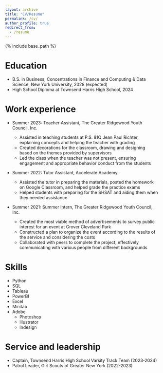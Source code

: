 ```yaml
---
layout: archive
title: "CV/Resume"
permalink: /cv/
author_profile: true
redirect_from:
  - /resume
---
```


{% include base_path %}

Education
======
* B.S. in Business, Concentrations in Finance and Computing & Data Science, New York University, 2028 (expected)
* High School Diploma at Townsend Harris High School, 2024

Work experience
======
* Summer 2023: Teacher Assistant, The Greater Ridgewood Youth Council, Inc.
  * Assisted in teaching students at P.S. 81Q Jean Paul Richter, explaining concepts and helping the teacher with grading
  * Created decorations for the classroom, drawing and designing based on the themes provided by supervisors
  * Led the class when the teacher was not present, ensuring engagement and appropriate behavior conduct from the students

* Summer 2022: Tutor Assistant, Accelerate Academy
  * Assisted the tutor in preparing the materials, posted the homework on Google Classroom, and helped grade the practice exams
  * Helped students with preparing for the SHSAT and aiding them when they needed assistance

* Summer 2021: Summer Intern, The Greater Ridgewood Youth Council, Inc.
  * Created the most viable method of advertisements to survey public interest for an event at Grover Cleveland Park
  * Constructed a plan to organize the event according to the results of the service and considering the costs
  * Collaborated with peers to complete the project, effectively communicating with various people from different backgrounds
  
Skills
======
* Python
* SQL
* Tableau
* PowerBI
* Excel
* Minitab
* Adobe
  * Photoshop
  * Illustrator
  * Indesign

Service and leadership
======
* Captain, Townsend Harris High School Varsity Track Team (2023-2024)
* Patrol Leader, Girl Scouts of Greater New York (2022-2023)
